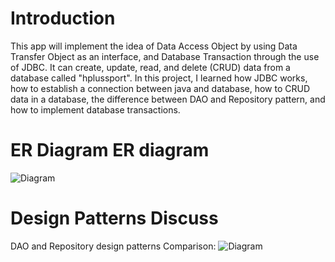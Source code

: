 # Introduction
This app will implement the idea of Data Access Object by using Data Transfer Object as an interface, and Database Transaction through the use of JDBC. It can create, update, read, and delete (CRUD) data from a database called "hplussport". In this project, I learned how JDBC works, how to establish a connection between java and database, how to CRUD data in a database, the difference between DAO and Repository pattern, and how to implement database transactions. 

# ER Diagram ER diagram 
![Diagram](../assets/ERDiagram.png)

# Design Patterns Discuss 
DAO and Repository design patterns Comparison:
![Diagram](../assets/RepoVsDAO.png)
